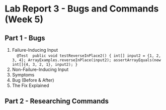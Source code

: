 # Lab Report 3 - Bugs and Commands (Week 5)
## Part 1 - Bugs
1. Failure-Inducing Input<br>
`  @Test 
	public void testReverseInPlace2() {
    int[] input2 = {1, 2, 3, 4};
    ArrayExamples.reverseInPlace(input2);
    assertArrayEquals(new int[]{4, 3, 2, 1}, input2);
	}`
2. Non-Failure-Inducing Input
3. Symptoms
4. Bug (Before & After)
5. The Fix Explained
## Part 2 - Researching Commands
